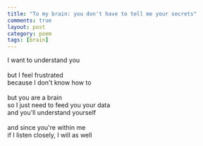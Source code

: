 ```yaml
---
title: "To my brain: you don't have to tell me your secrets"
comments: true
layout: post
category: poem
tags: [brain]
---
```


I want to understand you<br>
<br>
but I feel frustrated<br>
because I don't know how to<br>
<br>
but you are a brain<br>
so I just need to feed you your data<br>
and you'll understand yourself<br>
<br>
and since you're within me<br>
if I listen closely, I will as well<br>
